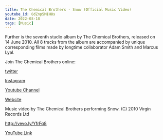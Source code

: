 ```yaml
---
title: The Chemical Brothers - Snow (Official Music Video)
youtube_id: 6dZnp5MIH8s
date: 2022-08-18
tags: [Music]
---
```

Further is the seventh studio album by The Chemical Brothers, released on 14 June 2010.  All 8 tracks from the album are accompanied by unique corresponding films made by longtime collaborator Adam Smith and Marcus Lyal. 


Join The Chemical Brothers online:

[twitter](https://twitter.com/chembros)

[Instagram](https://instagram.com/TheChemicalBrothers)

[Youtube Channel](https://www.youtube.com/user/TheChemicalBrother)


[Website](http://thechemicalbrothers.com)

Music video by The Chemical Brothers performing Snow. (C) 2010 Virgin Records Ltd

http://vevo.ly/YfrFq8

[YouTube Link](https://www.youtube.com/watch?v=6dZnp5MIH8s)
